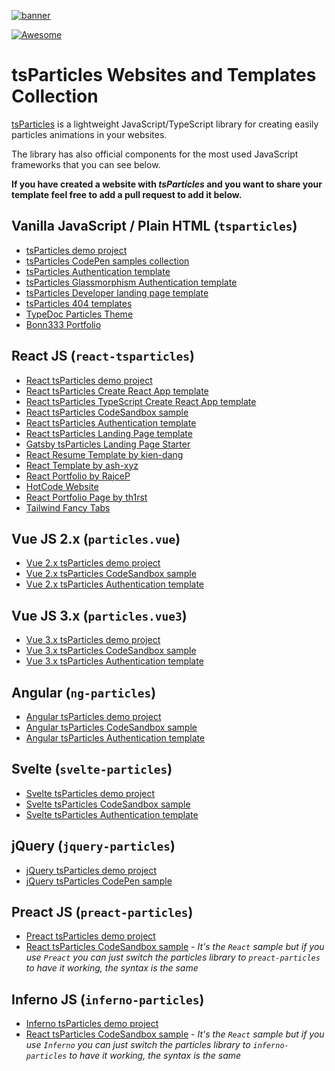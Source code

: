 [![banner](https://particles.js.org/images/banner2.png)](https://particles.matteobruni.it)

[![Awesome](https://awesome.re/badge-flat.svg)](https://awesome.re)

# tsParticles Websites and Templates Collection

[tsParticles](https://github.com/matteobruni/tsparticles) is a lightweight JavaScript/TypeScript library for creating easily particles animations in your websites.

The library has also official components for the most used JavaScript frameworks that you can see below.

__If you have created a website with _tsParticles_ and you want to share your template feel free to add a pull request to add it below.__

## Vanilla JavaScript / Plain HTML (`tsparticles`)

- [tsParticles demo project](https://github.com/matteobruni/tsparticles/tree/main/demo/vanilla)
- [tsParticles CodePen samples collection](https://codepen.io/collection/DPOage)
- [tsParticles Authentication template](https://github.com/tsparticles/auth-template)
- [tsParticles Glassmorphism Authentication template](https://github.com/tsparticles/glass-auth-template)
- [tsParticles Developer landing page template](https://github.com/tsparticles/landing-page-template)
- [tsParticles 404 templates](https://github.com/tsparticles/404-templates)
- [TypeDoc Particles Theme](https://github.com/tsparticles/typedoc-particles-theme)
- [Bonn333 Portfolio](https://github.com/Bonn333/personal-website)

## React JS (`react-tsparticles`)

- [React tsParticles demo project](https://github.com/matteobruni/tsparticles/tree/main/demo/react)
- [React tsParticles Create React App template](https://github.com/matteobruni/tsparticles/tree/main/templates/react)
- [React tsParticles TypeScript Create React App template](https://github.com/matteobruni/tsparticles/tree/main/templates/react-ts)
- [React tsParticles CodeSandbox sample](https://codesandbox.io/s/react-tsparticles-dw43f)
- [React tsParticles Authentication template](https://github.com/tsparticles/react-auth-template)
- [React tsParticles Landing Page template](https://github.com/tsparticles/react-landing-page-template)
- [Gatsby tsParticles Landing Page Starter](https://github.com/tsparticles/gatsby-landing-page-starter)
- [React Resume Template by kien-dang](https://github.com/kien-dang/react-resume-template)
- [React Template by ash-xyz](https://github.com/ash-xyz/webpage)
- [React Portfolio by RajceP](https://github.com/RajceP/portfolio)
- [HotCode Website](https://github.com/gmatthewsfeuer/HotCode)
- [React Portfolio Page by th1rst](https://github.com/th1rst/personal-portfolio-page)
- [Tailwind Fancy Tabs](https://github.com/mattrothenberg/tailwind-fancy-tab)

## Vue JS 2.x (`particles.vue`)

- [Vue 2.x tsParticles demo project](https://github.com/matteobruni/tsparticles/tree/main/demo/vue)
- [Vue 2.x tsParticles CodeSandbox sample](https://codesandbox.io/s/particlesvue-20-kwsl6)
- [Vue 2.x tsParticles Authentication template](https://github.com/tsparticles/vue-auth-template)

## Vue JS 3.x (`particles.vue3`)

- [Vue 3.x tsParticles demo project](https://github.com/matteobruni/tsparticles/tree/main/demo/vue3)
- [Vue 3.x tsParticles CodeSandbox sample](https://codesandbox.io/s/particlesvue3-68246)
- [Vue 3.x tsParticles Authentication template](https://github.com/tsparticles/vue3-auth-template)

## Angular (`ng-particles`)

- [Angular tsParticles demo project](https://github.com/matteobruni/tsparticles/tree/main/demo/angular)
- [Angular tsParticles CodeSandbox sample](https://codesandbox.io/s/ng-particles-2-vfxhi)
- [Angular tsParticles Authentication template](https://github.com/tsparticles/angular-auth-template)

## Svelte (`svelte-particles`)

- [Svelte tsParticles demo project](https://github.com/matteobruni/tsparticles/tree/main/demo/svelte)
- [Svelte tsParticles CodeSandbox sample](https://codesandbox.io/s/svelte-particles-h6lb5)
- [Svelte tsParticles Authentication template](https://github.com/tsparticles/svelte-auth-template)

## jQuery (`jquery-particles`)

- [jQuery tsParticles demo project](https://github.com/matteobruni/tsparticles/tree/main/demo/jquery)
- [jQuery tsParticles CodePen sample](https://codepen.io/matteobruni/pen/dyoKePb)

## Preact JS (`preact-particles`)

- [Preact tsParticles demo project](https://github.com/matteobruni/tsparticles/tree/main/demo/preact)
- [React tsParticles CodeSandbox sample](https://codesandbox.io/s/react-tsparticles-dw43f) - _It's the `React` sample but if you use `Preact` you can just switch the particles library to `preact-particles` to have it working, the syntax is the same_

## Inferno JS (`inferno-particles`)

- [Inferno tsParticles demo project](https://github.com/matteobruni/tsparticles/tree/main/demo/inferno)
- [React tsParticles CodeSandbox sample](https://codesandbox.io/s/react-tsparticles-dw43f) - _It's the `React` sample but if you use `Inferno` you can just switch the particles library to `inferno-particles` to have it working, the syntax is the same_
